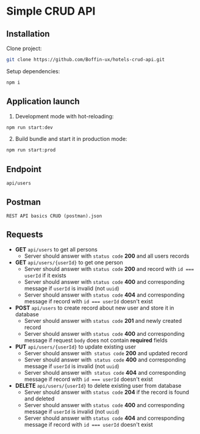 # Simple CRUD API

## Installation

Clone project:

```bash
git clone https://github.com/Boffin-ux/hotels-crud-api.git
```

Setup dependencies:

```bash
npm i
```

## Application launch

1. Development mode with hot-reloading:

```bash
npm run start:dev
```

2. Build bundle and start it in production mode:

```bash
npm run start:prod
```

## Endpoint

```
api/users
```
## Postman
```
REST API basics CRUD (postman).json
```

## Requests

- **GET** `api/users` to get all persons
  - Server should answer with `status code` **200** and all users records
- **GET** `api/users/{userId}` to get one person
  - Server should answer with `status code` **200** and record with `id === userId` if it exists
  - Server should answer with `status code` **400** and corresponding message if `userId` is invalid (not `uuid`)
  - Server should answer with `status code` **404** and corresponding message if record with `id === userId` doesn't exist
- **POST** `api/users` to create record about new user and store it in database
  - Server should answer with `status code` **201** and newly created record
  - Server should answer with `status code` **400** and corresponding message if request `body` does not contain **required** fields
- **PUT** `api/users/{userId}` to update existing user
  - Server should answer with` status code` **200** and updated record
  - Server should answer with` status code` **400** and corresponding message if `userId` is invalid (not `uuid`)
  - Server should answer with` status code` **404** and corresponding message if record with `id === userId` doesn't exist
- **DELETE** `api/users/{userId}` to delete existing user from database
  - Server should answer with `status code` **204** if the record is found and deleted
  - Server should answer with `status code` **400** and corresponding message if `userId` is invalid (not `uuid`)
  - Server should answer with `status code` **404** and corresponding message if record with `id === userId` doesn't exist
